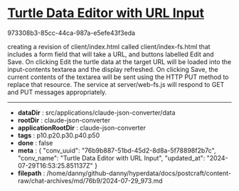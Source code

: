 # [Turtle Data Editor with URL Input](https://claude.ai/chat/76b9b887-51bd-45d2-8d8a-5f78898f2b7c)

973308b3-85cc-44ca-987a-e5efe43f3eda

creating a revision of client/index.html called client/index-fs.html that includes a form field that will take a URL, and buttons labelled Edit and Save. On clicking Edit the turtle data at the target URL will be loaded into the input-contents textarea and the display refreshed. On clicking Save, the current contents of the textarea will be sent using the HTTP PUT method to replace that resource. The service at server/web-fs.js will respond to GET and PUT messages appropriately.

---

* **dataDir** : src/applications/claude-json-converter/data
* **rootDir** : claude-json-converter
* **applicationRootDir** : claude-json-converter
* **tags** : p10.p20.p30.p40.p50
* **done** : false
* **meta** : {
  "conv_uuid": "76b9b887-51bd-45d2-8d8a-5f78898f2b7c",
  "conv_name": "Turtle Data Editor with URL Input",
  "updated_at": "2024-07-29T16:53:25.851137Z"
}
* **filepath** : /home/danny/github-danny/hyperdata/docs/postcraft/content-raw/chat-archives/md/76b9/2024-07-29_973.md